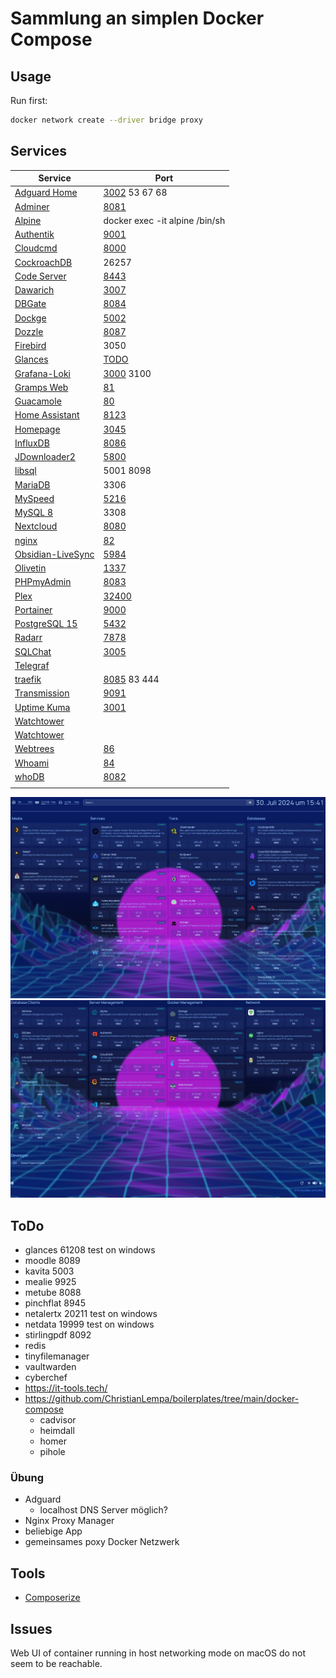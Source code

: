 # Sammlung an simplen Docker Compose

## Usage

Run first:
```bash
docker network create --driver bridge proxy
```

## Services

| Service                                                               | Port                                   |
| --------------------------------------------------------------------- | -------------------------------------- |
| [Adguard Home](https://hub.docker.com/r/adguard/adguardhome)          | [3002](http://localhost:3002) 53 67 68 |
| [Adminer](https://www.adminer.org/)                                   | [8081](http://localhost:8081)          |
| [Alpine](https://hub.docker.com/_/alpine)                             | docker exec -it alpine /bin/sh         |
| [Authentik](https://goauthentik.io/)                                  | [9001](http://localhost:9001)          |
| [Cloudcmd](https://cloudcmd.io/)                                      | [8000](http://localhost:8000)          |
| [CockroachDB](https://www.cockroachlabs.com/)                         | 26257                                  |
| [Code Server](https://github.com/linuxserver/docker-code-server)      | [8443](http://localhost:8443)          |
| [Dawarich](https://github.com/Freika/dawarich)                        | [3007](http://localhost:3007)          |
| [DBGate](https://dbgate.org/)                                         | [8084](http://localhost:8084)          |
| [Dockge](https://github.com/louislam/dockge)                          | [5002](http://localhost:5002)          |
| [Dozzle](https://dozzle.dev/)                                         | [8087](http://localhost:8087)          |
| [Firebird](https://firebirdsql.org/)                                  | 3050                                   |
| [Glances](TODO)                                                       | [TODO](http://localhost:)              |
| [Grafana-Loki](https://grafana.com/docs/loki/latest/)                 | [3000](http://localhost:3000) 3100     |
| [Gramps Web](https://www.grampsweb.org/)                              | [81](http://localhost:81)              |
| [Guacamole](https://github.com/jwetzell/docker-guacamole)             | [80](http://localhost)                 |
| [Home Assistant](https://www.home-assistant.io/)                      | [8123](http://localhost:8123)          |
| [Homepage](https://gethomepage.dev)                                   | [3045](http://localhost:3045)          |
| [InfluxDB](https://www.influxdata.com/)                               | [8086](http://localhost:8086)          |
| [JDownloader2](https://jdownloader.org/jdownloader2)                  | [5800](http://localhost:5800)          |
| [libsql](https://github.com/tursodatabase/libsql)                     | 5001 8098                              |
| [MariaDB](https://mariadb.org/)                                       | 3306                                   |
| [MySpeed](https://github.com/gnmyt/myspeed)                           | [5216](http://localhost:5216)          |
| [MySQL 8](https://www.mysql.com/)                                     | 3308                                   |
| [Nextcloud](https://github.com/nextcloud/docker)                      | [8080](http://localhost:8080)          |
| [nginx](https://hub.docker.com/_/nginx)                               | [82](http://localhost:82)              |
| [Obsidian-LiveSync](https://github.com/vrtmrz/obsidian-livesync)      | [5984](http://localhost:5984/_utils/)  |
| [Olivetin](https://github.com/OliveTin/OliveTin)                      | [1337](http://localhost:1337)          |
| [PHPmyAdmin](https://hub.docker.com/_/phpmyadmin)                     | [8083](http://localhost:8083)          |
| [Plex](https://github.com/linuxserver/docker-plex)                    | [32400](http://localhost:32400)        |
| [Portainer](https://www.portainer.io/)                                | [9000](http://localhost:9000)          |
| [PostgreSQL 15](https://www.postgresql.org/)                          | [5432](http://localhost:5432)          |
| [Radarr](https://github.com/linuxserver/docker-radarr)                | [7878](http://localhost:7878)          |
| [SQLChat](https://github.com/sqlchat/sqlchat)                         | [3005](http://localhost:3005)          |
| [Telegraf](https://www.influxdata.com/time-series-platform/telegraf/) |                                        |
| [traefik](https://doc.traefik.io/traefik/)                            | [8085](http://localhost:8085) 83 444   |
| [Transmission](https://github.com/linuxserver/docker-transmission)    | [9091](http://localhost:9091)          |
| [Uptime Kuma](https://github.com/louislam/uptime-kuma)                | [3001](http://localhost:3001)          |
| [Watchtower](https://containrrr.dev/watchtower/)                      |                                        |
| [Watchtower](https://containrrr.dev/watchtower/)                      |                                        |
| [Webtrees](https://github.com/fisharebest/webtrees)                   | [86](http://localhost:86)              |
| [Whoami](https://hub.docker.com/r/traefik/whoami)                     | [84](http://localhost:84)              |
| [whoDB](https://github.com/clidey/whodb)                              | [8082](http://localhost:8082)          |
| []()                                                                  | [](http://localhost:)                  |



![homepage1](homepage1.jpg)
![homepage2](homepage2.jpg)

## ToDo

- glances 61208 test on windows
- moodle 8089
- kavita 5003
- mealie 9925
- metube 8088
- pinchflat 8945
- netalertx 20211 test on windows
- netdata 19999 test on windows
- stirlingpdf 8092
- redis
- tinyfilemanager
- vaultwarden
- cyberchef
- https://it-tools.tech/
- https://github.com/ChristianLempa/boilerplates/tree/main/docker-compose
  - cadvisor
  - heimdall
  - homer
  - pihole

### Übung

- Adguard
  - localhost DNS Server möglich?
- Nginx Proxy Manager
- beliebige App
- gemeinsames poxy Docker Netzwerk

## Tools

- [Composerize](https://www.composerize.com/)

## Issues

Web UI of container running in host networking mode on macOS do not seem to be reachable.
